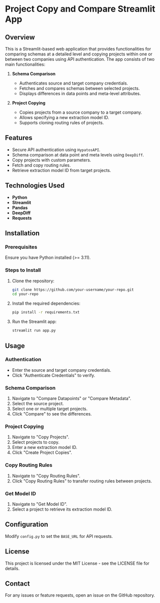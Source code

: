 # Project Copy and Compare Streamlit App

## Overview
This is a Streamlit-based web application that provides functionalities for comparing schemas at a detailed level and copying projects within one or between two companies using API authentication. The app consists of two main functionalities:

1. **Schema Comparison**
   - Authenticates source and target company credentials.
   - Fetches and compares schemas between selected projects.
   - Displays differences in data points and meta-level attributes.

2. **Project Copying**
   - Copies projects from a source company to a target company.
   - Allows specifying a new extraction model ID.
   - Supports cloning routing rules of projects.

## Features
- Secure API authentication using `HypatosAPI`.
- Schema comparison at data point and meta levels using `DeepDiff`.
- Copy projects with custom parameters.
- Fetch and copy routing rules.
- Retrieve extraction model ID from target projects.

## Technologies Used
- **Python**
- **Streamlit**
- **Pandas**
- **DeepDiff**
- **Requests**

## Installation
### Prerequisites
Ensure you have Python installed (>= 3.11).

### Steps to Install
1. Clone the repository:
   ```sh
   git clone https://github.com/your-username/your-repo.git
   cd your-repo
   ```
2. Install the required dependencies:
   ```sh
   pip install -r requirements.txt
   ```
3. Run the Streamlit app:
   ```sh
   streamlit run app.py
   ```

## Usage
### Authentication
- Enter the source and target company credentials.
- Click "Authenticate Credentials" to verify.

### Schema Comparison
1. Navigate to "Compare Datapoints" or "Compare Metadata".
2. Select the source project.
3. Select one or multiple target projects.
4. Click "Compare" to see the differences.

### Project Copying
1. Navigate to "Copy Projects".
2. Select projects to copy.
3. Enter a new extraction model ID.
4. Click "Create Project Copies".

### Copy Routing Rules
1. Navigate to "Copy Routing Rules".
2. Click "Copy Routing Rules" to transfer routing rules between projects.

### Get Model ID
1. Navigate to "Get Model ID".
2. Select a project to retrieve its extraction model ID.

## Configuration
Modify `config.py` to set the `BASE_URL` for API requests.

## License
This project is licensed under the MIT License - see the LICENSE file for details.

## Contact
For any issues or feature requests, open an issue on the GitHub repository.

